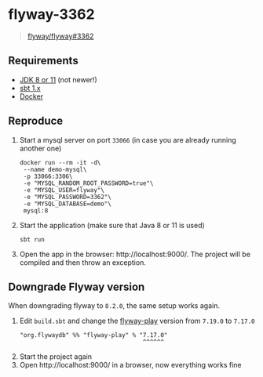 # flyway-3362
> [flyway/flyway#3362](https://github.com/flyway/flyway/issues/3362#issuecomment-1032676069)

## Requirements
- [JDK 8 or 11](https://aws.amazon.com/corretto) (not newer!)
- [sbt 1.x](https://www.scala-sbt.org/)
- [Docker](https://docs.docker.com/get-docker/)

## Reproduce

1. Start a mysql server on port `33066` (in case you are already running another one)
   ```shell
   docker run --rm -it -d\
    --name demo-mysql\
    -p 33066:3306\
    -e "MYSQL_RANDOM_ROOT_PASSWORD=true"\
    -e "MYSQL_USER=flyway"\
    -e "MYSQL_PASSWORD=3362"\
    -e "MYSQL_DATABASE=demo"\
    mysql:8
   ```

2. Start the application (make sure that Java 8 or 11 is used)
   ```shell
   sbt run
   ```

3. Open the app in the browser: http://localhost:9000/.
   The project will be compiled and then throw an exception.

## Downgrade Flyway version
When downgrading flyway to `8.2.0`, the same setup works again.

1. Edit `build.sbt` and change the [flyway-play](https://github.com/flyway/flyway-play) version from `7.19.0` to `7.17.0`
   ```text
   "org.flywaydb" %% "flyway-play" % "7.17.0"
                                      ^^^^^^
   ```
2. Start the project again
3. Open http://localhost:9000/ in a browser, now everything works fine